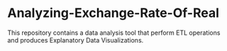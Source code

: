 # Analyzing-Exchange-Rate-Of-Real
This repository contains a data analysis tool that perform ETL operations and produces Explanatory Data Visualizations.

